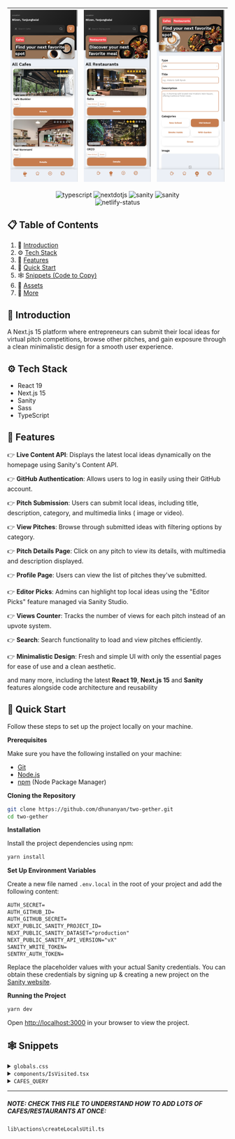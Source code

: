 | ![Screenshot 1](/docs/image-1.png) | ![Screenshot 2](/docs/image-2.png) | ![Screenshot 3](/docs/image-3.png) |
| ---------------------------------- | ---------------------------------- | ---------------------------------- |

<div align="center">
  <div>
    <img src="https://img.shields.io/badge/-Typescript-black?style=for-the-badge&logoColor=white&logo=react&color=3178C6" alt="typescript" />
    <img src="https://img.shields.io/badge/-Next_JS-black?style=for-the-badge&logoColor=white&logo=nextdotjs&color=000000" alt="nextdotjs" />
    <img src="https://img.shields.io/badge/-Sanity-black?style=for-the-badge&logoColor=white&logo=sanity&color=F03E2F" alt="sanity" />
    <img src="https://img.shields.io/badge/-Sentry-black?style=for-the-badge&logoColor=white&logo=sentry&color=7830A7" alt="sanity" />
  </div>
</div>

<div align="center">
  <div>
    <img src="https://api.netlify.com/api/v1/badges/349966cc-f424-4392-bb92-e457f44cd437/deploy-status" alt="netlify-status" />
  </div>
</div>

## 📋 <a name="table">Table of Contents</a>

1. 🤖 [Introduction](#introduction)
2. ⚙️ [Tech Stack](#tech-stack)
3. 🔋 [Features](#features)
4. 🤸 [Quick Start](#quick-start)
5. 🕸️ [Snippets (Code to Copy)](#snippets)
6. 🔗 [Assets](#links)
7. 🚀 [More](#more)

## <a name="introduction">🤖 Introduction</a>

A Next.js 15 platform where entrepreneurs can submit their local ideas for virtual pitch competitions, browse other
pitches, and gain exposure through a clean minimalistic design for a smooth user experience.

## <a name="tech-stack">⚙️ Tech Stack</a>

- React 19
- Next.js 15
- Sanity
- Sass
- TypeScript

## <a name="features">🔋 Features</a>

👉 **Live Content API**: Displays the latest local ideas dynamically on the homepage using Sanity's Content API.

👉 **GitHub Authentication**: Allows users to log in easily using their GitHub account.

👉 **Pitch Submission**: Users can submit local ideas, including title, description, category, and multimedia links (
image or video).

👉 **View Pitches**: Browse through submitted ideas with filtering options by category.

👉 **Pitch Details Page**: Click on any pitch to view its details, with multimedia and description displayed.

👉 **Profile Page**: Users can view the list of pitches they've submitted.

👉 **Editor Picks**: Admins can highlight top local ideas using the "Editor Picks" feature managed via Sanity Studio.

👉 **Views Counter**: Tracks the number of views for each pitch instead of an upvote system.

👉 **Search**: Search functionality to load and view pitches efficiently.

👉 **Minimalistic Design**: Fresh and simple UI with only the essential pages for ease of use and a clean aesthetic.

and many more, including the latest **React 19**, **Next.js 15** and **Sanity** features alongside code architecture and
reusability

## <a name="quick-start">🤸 Quick Start</a>

Follow these steps to set up the project locally on your machine.

**Prerequisites**

Make sure you have the following installed on your machine:

- [Git](https://git-scm.com/)
- [Node.js](https://nodejs.org/en)
- [npm](https://www.npmjs.com/) (Node Package Manager)

**Cloning the Repository**

```bash
git clone https://github.com/dhunanyan/two-gether.git
cd two-gether
```

**Installation**

Install the project dependencies using npm:

```bash
yarn install
```

**Set Up Environment Variables**

Create a new file named `.env.local` in the root of your project and add the following content:

```env
AUTH_SECRET=
AUTH_GITHUB_ID=
AUTH_GITHUB_SECRET=
NEXT_PUBLIC_SANITY_PROJECT_ID=
NEXT_PUBLIC_SANITY_DATASET="production"
NEXT_PUBLIC_SANITY_API_VERSION="vX"
SANITY_WRITE_TOKEN=
SENTRY_AUTH_TOKEN=
```

Replace the placeholder values with your actual Sanity credentials. You can obtain these credentials by signing up &
creating a new project on the [Sanity website](https://www.sanity.io/).

**Running the Project**

```bash
yarn dev
```

Open [http://localhost:3000](http://localhost:3000) in your browser to view the project.

## <a name="snippets">🕸️ Snippets</a>

<details>
<summary><code>globals.css</code></summary>

```css
@import "../styles/settings";

body {
  @include scrollbar;
  background-color: $grey-color-lighter;
  margin: 0;
  -webkit-font-smoothing: antialiased;
  -moz-osx-font-smoothing: grayscale;
  font-family: $font-work-sans;
  overflow-x: hidden;

  &:focus,
  &:active {
    outline: none;
  }

  button,
  hr,
  p,
  h1,
  h2,
  h3,
  h4,
  h5,
  h6,
  input,
  body,
  html,
  header,
  section,
  main,
  span,
  ol,
  ul,
  li,
  blockquote {
    background-color: transparent;
    padding: 0;
    margin: 0;
    border: 0;

    &:before,
    &:after {
      -moz-box-sizing: border-box;
      -webkit-box-sizing: border-box;
      box-sizing: border-box;
    }
  }

  a {
    text-decoration: none;
    color: inherit;
    &:focus,
    &:active {
      outline: none;
    }
    &:visited {
      text-d &:hover {
        text-decoration: none;
      }
    }
  }

  nav,
  footer,
  header,
  aside {
    display: block;
  }

  input,
  button,
  textarea {
    font-family: inherit;
  }

  input {
    &::-ms-clear {
      display: none;
    }
    &[type="file"] {
      display: none;
    }
  }

  button {
    cursor: pointer;

    &::-moz-focus-inner {
      padding: 0;
      border: 0;
    }
  }

  ul li,
  ol li {
    list-style: none;
  }

  img {
    vertical-align: top;
  }

  h1,
  h2,
  h3,
  h4,
  h5,
  h6 {
    font-size: inherit;
    font-weight: 400;
    margin: 0;
    padding: 0;
  }
}

code {
  font-family: source-code-pro, Menlo, Monaco, Consolas, "Courier New",
    monospace;
  color: rgb(161, 242, 187);
}

html,
body {
  width: 100%;
  height: 100%;
  font-size: 100%;
  line-height: 1;
  font-size: 14px;
  -ms-text-size-adjust: 100%;
  -moz-text-size-adjust: 100%;
  -webkit-text-size-adjust: 100%;
}
```

</details>

<details>
  <summary><code>components/IsVisited.tsx</code></summary>

```typescript jsx
import * as React from "react";

import "./IsVisited.scss";
import { Icons, patchIsVisited } from "@/lib";
import { Local } from "@/sanity/types";

export type IsVisitedPropsType = {
  isVisited: Local["isVisited"];
  localId: Local["_id"];
  userEmail?: string;
};

export const IsVisited = ({
  isVisited,
  localId,
  userEmail,
}: IsVisitedPropsType) => {
  const isActive = isVisited?.find(
    (current) => current.userEmail === userEmail
  )?.value;

  return (
    <div className={"is-visited" + (isActive ? " is-visited--active" : "")}>
      <p
        className={
          "is-visited__text" + (isActive ? " is-visited__text--active" : "")
        }
      >
        <span />
        {isActive ? "Visited" : "Not visited"}
      </p>

      <form
        action={async () => {
          "use server";
          await patchIsVisited({
            value: !isActive,
            isVisited,
            localId,
            userEmail: userEmail as string,
          });
        }}
      >
        <button
          className={
            "is-visited__button" +
            (isActive ? " is-visited__button--active" : "")
          }
          dangerouslySetInnerHTML={{
            __html: isActive ? Icons.Times : Icons.Check,
          }}
        />
      </form>
    </div>
  );
};
```

</details>

<details>
    <summary><code>CAFES_QUERY</code></summary>

```typescript
export const CAFES_QUERY = defineQuery(`
*[_type == "local" && type == "cafe" && 
  ((defined(slug.current) && !defined($search)) || 
  (title match $search || categories match $search || author->name match $search))] | order(_createdAt desc) {
  _id,
  type,
  image,
  title,
  rating,
  isVisited,
  categories,
}`);
```

</details>

---

##### NOTE: CHECK THIS FILE TO UNDERSTAND HOW TO ADD LOTS OF CAFES/RESTAURANTS AT ONCE:

`lib\actions\createLocalsUtil.ts`
